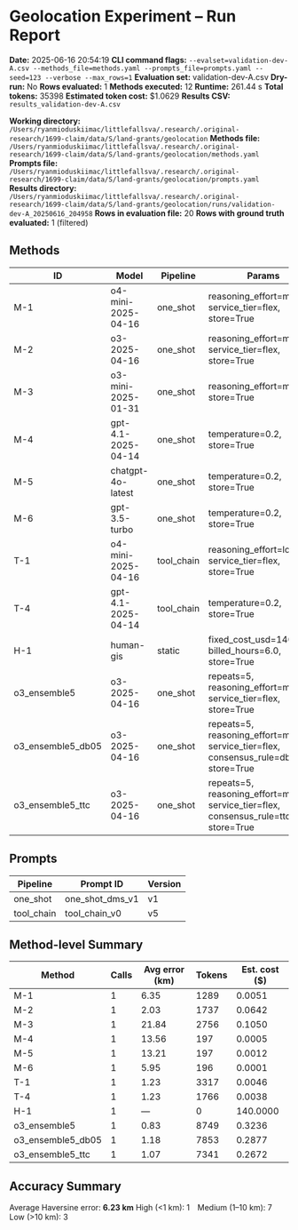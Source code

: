 # Geolocation Experiment – Run Report

**Date:** 2025-06-16 20:54:19
**CLI command flags:** `--evalset=validation-dev-A.csv --methods_file=methods.yaml --prompts_file=prompts.yaml --seed=123 --verbose --max_rows=1`
**Evaluation set:** validation-dev-A.csv
**Dry-run:** No
**Rows evaluated:** 1
**Methods executed:** 12
**Runtime:** 261.44 s
**Total tokens:** 35398
**Estimated token cost:** $1.0629
**Results CSV:** `results_validation-dev-A.csv`

**Working directory:** `/Users/ryanmioduskiimac/littlefallsva/.research/.original-research/1699-claim/data/S/land-grants/geolocation`
**Methods file:** `/Users/ryanmioduskiimac/littlefallsva/.research/.original-research/1699-claim/data/S/land-grants/geolocation/methods.yaml`
**Prompts file:** `/Users/ryanmioduskiimac/littlefallsva/.research/.original-research/1699-claim/data/S/land-grants/geolocation/prompts.yaml`
**Results directory:** `/Users/ryanmioduskiimac/littlefallsva/.research/.original-research/1699-claim/data/S/land-grants/geolocation/runs/validation-dev-A_20250616_204958`
**Rows in evaluation file:** 20
**Rows with ground truth evaluated:** 1 (filtered)

## Methods
| ID | Model | Pipeline | Params |
|---|---|---|---|
| M-1 | o4-mini-2025-04-16 | one_shot | reasoning_effort=medium, service_tier=flex, store=True |
| M-2 | o3-2025-04-16 | one_shot | reasoning_effort=medium, service_tier=flex, store=True |
| M-3 | o3-mini-2025-01-31 | one_shot | reasoning_effort=medium, store=True |
| M-4 | gpt-4.1-2025-04-14 | one_shot | temperature=0.2, store=True |
| M-5 | chatgpt-4o-latest | one_shot | temperature=0.2, store=True |
| M-6 | gpt-3.5-turbo | one_shot | temperature=0.2, store=True |
| T-1 | o4-mini-2025-04-16 | tool_chain | reasoning_effort=low, service_tier=flex, store=True |
| T-4 | gpt-4.1-2025-04-14 | tool_chain | temperature=0.2, store=True |
| H-1 | human-gis | static | fixed_cost_usd=140.0, billed_hours=6.0, store=True |
| o3_ensemble5 | o3-2025-04-16 | one_shot | repeats=5, reasoning_effort=medium, service_tier=flex, store=True |
| o3_ensemble5_db05 | o3-2025-04-16 | one_shot | repeats=5, reasoning_effort=medium, service_tier=flex, consensus_rule=dbscan, store=True |
| o3_ensemble5_ttc | o3-2025-04-16 | one_shot | repeats=5, reasoning_effort=medium, service_tier=flex, consensus_rule=ttc, store=True |

## Prompts
| Pipeline | Prompt ID | Version |
|---|---|---|
| one_shot | one_shot_dms_v1 | v1 |
| tool_chain | tool_chain_v0 | v5 |

## Method-level Summary
| Method | Calls | Avg error (km) | Tokens | Est. cost ($) |
|---|---|---|---|---|
| M-1 | 1 | 6.35 | 1289 | 0.0051 |
| M-2 | 1 | 2.03 | 1737 | 0.0642 |
| M-3 | 1 | 21.84 | 2756 | 0.1050 |
| M-4 | 1 | 13.56 | 197 | 0.0005 |
| M-5 | 1 | 13.21 | 197 | 0.0012 |
| M-6 | 1 | 5.95 | 196 | 0.0001 |
| T-1 | 1 | 1.23 | 3317 | 0.0046 |
| T-4 | 1 | 1.23 | 1766 | 0.0038 |
| H-1 | 1 | — | 0 | 140.0000 |
| o3_ensemble5 | 1 | 0.83 | 8749 | 0.3236 |
| o3_ensemble5_db05 | 1 | 1.18 | 7853 | 0.2877 |
| o3_ensemble5_ttc | 1 | 1.07 | 7341 | 0.2672 |

## Accuracy Summary
Average Haversine error: **6.23 km**
High (<1 km): 1 Medium (1–10 km): 7 Low (>10 km): 3